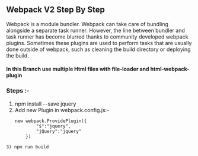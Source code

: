 ## Webpack V2 Step By Step

Webpack is a module bundler. Webpack can take care of bundling alongside a separate task runner. However, the line between bundler and task runner has become blurred thanks to community developed webpack plugins. Sometimes these plugins are used to perform tasks that are usually done outside of webpack, such as cleaning the build directory or deploying the build.

#### In this Branch use multiple Html files with file-loader and html-webpack-plugin

### Steps :-
1) npm install --save jquery
2) Add new Plugin in webpack.config.js:-
	```
	new webpack.ProvidePlugin({
			"$":"jquery",
			"jQuery":"jquery"
		})
  ```
 3) npm run build